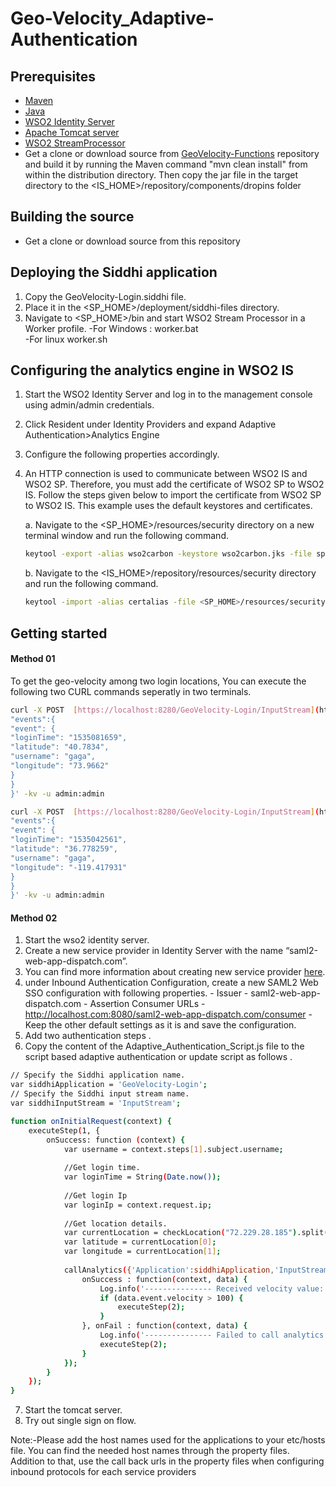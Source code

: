 # Geo-Velocity_Adaptive-Authentication
## Prerequisites
-   [Maven](https://maven.apache.org/download.cgi)
-   [Java](http://www.oracle.com/technetwork/java/javase/downloads)
-   [WSO2 Identity Server](https://wso2.com/identity-and-access-management)
-   [Apache Tomcat server](https://tomcat.apache.org/download-80.cgi)
-  [WSO2 StreamProcessor](https://wso2.com/analytics-and-stream-processing/)
-   Get a clone or download source from [GeoVelocity-Functions](https://maven.apache.org/download.cgi)  repository and build it by running the Maven command "mvn clean install" from within the distribution directory. Then copy the jar file in the target directory to the <IS_HOME>/repository/components/dropins folder

  ## Building the source

  - Get a clone or download source from this repository

  ## Deploying the Siddhi application
  1. Copy the GeoVelocity-Login.siddhi file.
  2. Place it in the <SP_HOME>/deployment/siddhi-files directory. 
  3. Navigate to <SP_HOME>/bin and start WSO2 Stream Processor in a Worker profile.
  -For Windows : worker.bat  
  -For linux worker.sh

  ## Configuring the analytics engine in WSO2 IS
1. Start the WSO2 Identity Server and log in to the management console using admin/admin credentials. 
2. Click Resident under Identity Providers and expand Adaptive Authentication>Analytics Engine
3. Configure the following properties accordingly.
4. An HTTP connection is used to communicate between WSO2 IS and WSO2 SP. Therefore, you must add the certificate of WSO2 SP to WSO2 IS. Follow the steps given below to import the certificate from WSO2 SP to WSO2 IS. This example uses the default keystores and certificates. 

    a. Navigate to the <SP_HOME>/resources/security     directory on a new terminal window and run the     following command. 
    ```sh
    keytool -export -alias wso2carbon -keystore wso2carbon.jks -file sp.pem
    ```
    b. Navigate to the <IS_HOME>/repository/resources/security directory and run the following command.
    ```sh
    keytool -import -alias certalias -file <SP_HOME>/resources/security/sp.pem -keystore client-truststore.jks -storepass wso2carbon
    ```

## Getting started
#### Method 01
To get the geo-velocity among two login locations, You can execute the following two CURL commands seperatly in two terminals.
```sh
curl -X POST  [https://localhost:8280/GeoVelocity-Login/InputStream](https://localhost:8280/GeoVelocity-Login/InputStream)  -H 'Accept: application/json' -H 'Content-Type: application/json' -d '{
"events":{
"event": {
"loginTime": "1535081659",
"latitude": "40.7834",
"username": "gaga",
"longitude": "73.9662"
}
}
}' -kv -u admin:admin

curl -X POST  [https://localhost:8280/GeoVelocity-Login/InputStream](https://localhost:8280/GeoVelocity-Login/InputStream)  -H 'Accept: application/json' -H 'Content-Type: application/json' -d '{
"events":{
"event": {
"loginTime": "1535042561",
"latitude": "36.778259",
"username": "gaga",
"longitude": "-119.417931"
}
}
}' -kv -u admin:admin
```
#### Method 02
  1. Start the wso2 identity server.
  2. Create a new service provider in Identity Server with the name “saml2-web-app-dispatch.com”. 
  3. You can find more information about creating new service provider [here](https://docs.wso2.com/display/IS560/Adding+and+Configuring+a+Service+Provider). 
4.  under Inbound Authentication Configuration, create a new SAML2 Web SSO configuration with following properties. 
					- Issuer - saml2-web-app-dispatch.com
					- Assertion Consumer URLs - http://localhost.com:8080/saml2-web-app-dispatch.com/consumer 
					- Keep the other default settings as it is and save the configuration.
5. Add two authentication steps .
6. Copy the content of the Adaptive_Authentication_Script.js file to the script based adaptive authentication or update script as follows .
```sh
// Specify the Siddhi application name.
var siddhiApplication = 'GeoVelocity-Login';
// Specify the Siddhi input stream name.
var siddhiInputStream = 'InputStream';

function onInitialRequest(context) {
    executeStep(1, {
        onSuccess: function (context) {
            var username = context.steps[1].subject.username;
		  
		  	//Get login time.
		  	var loginTime = String(Date.now());
		  
		  	//Get login Ip
		  	var loginIp = context.request.ip;
		  
		  	//Get location details.
		  	var currentLocation = checkLocation("72.229.28.185").split(" ");
		  	var latitude = currentLocation[0];
		  	var longitude = currentLocation[1];
		  	
            callAnalytics({'Application':siddhiApplication,'InputStream':siddhiInputStream}, {'username':username, 'loginTime':loginTime, 'latitude':latitude, 'longitude':longitude} , {
                onSuccess : function(context, data) {
                    Log.info('--------------- Received velocity value: ' + data.event.velocity);
                    if (data.event.velocity > 100) {
                        executeStep(2);
                    }
                }, onFail : function(context, data) {
                    Log.info('--------------- Failed to call analytics engine');
                    executeStep(2);
                }
            });
        }
    });
}
```
7. Start the tomcat server.
8. Try out single sign on flow.

Note:-Please add the host names used for the applications to your etc/hosts file. You can find the needed host names through the property files. Addition to that, use the call back urls in the property files when configuring inbound protocols for each service providers

